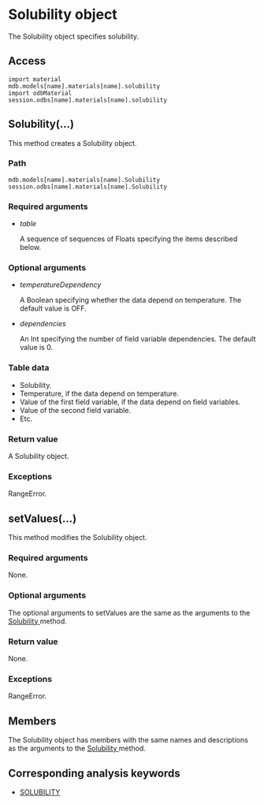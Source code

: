 # Solubility object

The Solubility object specifies solubility.

## Access

```
import material
mdb.models[name].materials[name].solubility
import odbMaterial
session.odbs[name].materials[name].solubility
```

## Solubility(...)



This method creates a Solubility object.



### Path

```
mdb.models[name].materials[name].Solubility
session.odbs[name].materials[name].Solubility
```

### Required arguments

- *table*

  A sequence of sequences of Floats specifying the items described below.

### Optional arguments

- *temperatureDependency*

  A Boolean specifying whether the data depend on temperature. The default value is OFF.

- *dependencies*

  An Int specifying the number of field variable dependencies. The default value is 0.

### Table data

- Solubility.
- Temperature, if the data depend on temperature.
- Value of the first field variable, if the data depend on field variables.
- Value of the second field variable.
- Etc.

### Return value

A Solubility object.

### Exceptions

RangeError.



## setValues(...)



This method modifies the Solubility object.



### Required arguments

None.

### Optional arguments

The optional arguments to setValues are the same as the arguments to the [Solubility ](https://help.3ds.com/2022/english/DSSIMULIA_Established/SIMACAEKERRefMap/simaker-c-solubilitypyc.htm?ContextScope=all#simaker-solubilitysolubilitypyc)method.

### Return value

None.

### Exceptions

RangeError.



## Members

The Solubility object has members with the same names and descriptions as the arguments to the [Solubility ](https://help.3ds.com/2022/english/DSSIMULIA_Established/SIMACAEKERRefMap/simaker-c-solubilitypyc.htm?ContextScope=all#simaker-solubilitysolubilitypyc)method.



## Corresponding analysis keywords

- [SOLUBILITY](https://help.3ds.com/2022/english/DSSIMULIA_Established/SIMACAEKEYRefMap/simakey-r-solubility.htm?ContextScope=all#simakey-r-solubility)